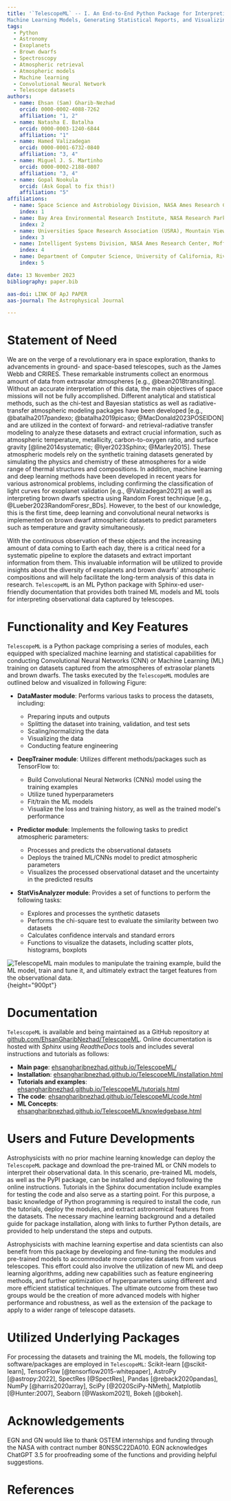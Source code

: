 ```yaml
---
title: '`TelescopeML` -- I. An End-to-End Python Package for Interpreting Telescope Datasets through Training 
Machine Learning Models, Generating Statistical Reports, and Visualizing Results'
tags:
  - Python
  - Astronomy
  - Exoplanets
  - Brown dwarfs
  - Spectroscopy
  - Atmospheric retrieval
  - Atmospheric models
  - Machine learning
  - Convolutional Neural Network
  - Telescope datasets
authors:
  - name: Ehsan (Sam) Gharib-Nezhad
    orcid: 0000-0002-4088-7262
    affiliation: "1, 2"
  - name: Natasha E. Batalha
    orcid: 0000-0003-1240-6844 
    affiliation: "1"
  - name: Hamed Valizadegan
    orcid: 0000-0001-6732-0840
    affiliation: "3, 4"
  - name: Miguel J. S. Martinho
    orcid: 0000-0002-2188-0807
    affiliation: "3, 4"
  - name: Gopal Nookula 
    orcid: (Ask Gopal to fix this!)
    affiliation: "5"
affiliations:
  - name: Space Science and Astrobiology Division, NASA Ames Research Center, Moffett Field, CA, 94035 USA
    index: 1
  - name: Bay Area Environmental Research Institute, NASA Research Park, Moffett Field, CA 94035, USA
    index: 2
  - name: Universities Space Research Association (USRA), Mountain View, CA 94043, USA
    index: 3
  - name: Intelligent Systems Division, NASA Ames Research Center, Moffett Field, CA 94035, USA
    index: 4
  - name: Department of Computer Science, University of California, Riverside, Riverside, CA 92507 USA
    index: 5

date: 13 November 2023
bibliography: paper.bib

aas-doi: LINK OF ApJ PAPER
aas-journal: The Astrophysical Journal 

--- 
```


# Statement of Need

We are on the verge of a revolutionary era in space exploration, thanks to advancements in ground- and space-based 
telescopes, such as the James Webb and CRIRES. These remarkable instruments collect an enormous amount of data 
from extrasolar atmospheres [e.g., @bean2018transiting]. Without an accurate interpretation of this data, the main objectives 
of space missions will not be fully accomplished. Different analytical and statistical methods, such as the chi-test and 
Bayesian statistics as well as radiative-transfer atmospheric modeling packages have been developed 
[e.g., @batalha2017pandexo; @batalha2019picaso; @MacDonald2023POSEIDON]
and are utilized in the context of forward- and retrieval-radiative transfer modeling to analyze these datasets and 
extract crucial information, such as atmospheric temperature, metallicity, carbon-to-oxygen ratio, and surface gravity 
[@line2014systematic; @Iyer2023Sphinx; @Marley2015]. These atmospheric models rely on the synthetic training 
datasets generated by simulating the physics and chemistry of these atmospheres for a wide range of thermal structures 
and compositions. In addition, machine learning and deep learning methods have been developed in recent years 
for various astronomical problems, including confirming the classification of light curves for 
exoplanet validation [e.g., @Valizadegan2021] as well as interpreting brown dwarfs spectra using Random Forest technique 
[e.g., @Lueber2023RandomForesr_BDs]. However, to the best of
our knowledge, this is the first time, deep learning and convolutional neural networks is implemented on brown dwarf 
atmospheric datasets to predict parameters such as temperature and gravity simultaneously.  

With the continuous observation of these objects and the increasing amount of data coming to Earth each day, there is a 
critical need for a systematic pipeline to explore the datasets and extract important information from them. This 
invaluable information will be utilized to provide insights about the diversity of exoplanets and brown dwarfs' 
atmospheric compositions and will help facilitate the long-term analysis of this data in research. `TelescopeML`
is an ML Python package with Sphinx-ed user-friendly documentation that provides both trained ML models and ML tools 
for interpreting observational data captured by telescopes.






# Functionality and Key Features
`TelescopeML` is a Python package comprising a series of modules, each equipped with specialized machine learning and 
statistical capabilities for conducting Convolutional Neural Networks (CNN) or Machine Learning (ML) training on datasets 
captured from the atmospheres of extrasolar planets and brown dwarfs. The tasks executed by the `TelescopeML` modules are 
outlined below and visualized in following Figure:

- **DataMaster module**: Performs various tasks to process the datasets, including:
    - Preparing inputs and outputs
    - Splitting the dataset into training, validation, and test sets
    - Scaling/normalizing the data
    - Visualizing the data
    - Conducting feature engineering
  
- **DeepTrainer module**: Utilizes different methods/packages such as TensorFlow to:
  - Build Convolutional Neural Networks (CNNs) model using the training examples
  - Utilize tuned hyperparameters
  - Fit/train the ML models
  - Visualize the loss and training history, as well as the trained model's performance
  
- **Predictor module**: Implements the following tasks to predict atmospheric parameters: 
  - Processes and predicts the observational datasets 
  - Deploys the trained ML/CNNs model to predict atmospheric parameters
  - Visualizes the processed observational dataset and the uncertainty in the predicted results
  
- **StatVisAnalyzer module**: Provides a set of functions to perform the following tasks: 
  - Explores and processes the synthetic datasets
  - Performs the chi-square test to evaluate the similarity between two datasets
  - Calculates confidence intervals and standard errors
  - Functions to visualize the datasets, including scatter plots, histograms, boxplots

![TelescopeML main modules to manipulate the training example, build the ML model, train and tune it, and ultimately 
extract the target features from the observational data.](TelescopeML_Modules_Infograph.jpg){height="900pt"}


# Documentation


`TelescopeML` is available and being maintained as a GitHub repository at
[github.com/EhsanGharibNezhad/TelescopeML](https://github.com/EhsanGharibNezhad/TelescopeML). Online 
documentation is hosted with _Sphinx_ using _ReadtheDocs_ tools and includes several instructions and tutorials 
as follows: 

- **Main page**: [ehsangharibnezhad.github.io/TelescopeML/](https://ehsangharibnezhad.github.io/TelescopeML/)
- **Installation**: [ehsangharibnezhad.github.io/TelescopeML/installation.html](https://ehsangharibnezhad.github.io/TelescopeML/installation.html)
- **Tutorials and examples**: [ehsangharibnezhad.github.io/TelescopeML/tutorials.html](https://ehsangharibnezhad.github.io/TelescopeML/tutorials.html)
- **The code**: [ehsangharibnezhad.github.io/TelescopeML/code.html](https://ehsangharibnezhad.github.io/TelescopeML/code.html)
- **ML Concepts**: [ehsangharibnezhad.github.io/TelescopeML/knowledgebase.html](https://ehsangharibnezhad.github.io/TelescopeML/knowledgebase.html)


#  Users  and Future Developments

Astrophysicists with no prior machine learning knowledge can deploy the `TelescopeML` package and download the 
pre-trained ML or CNN models to interpret their observational data. In this scenario, pre-trained ML models, 
as well as the PyPI package, can be installed and deployed following the online instructions. Tutorials in the 
Sphinx documentation include examples for testing the code and also serve as a starting point. For this purpose, 
a basic knowledge of Python programming is required to install the code, run the tutorials, deploy the modules, 
and extract astronomical features from the datasets. The necessary machine learning background and a detailed 
guide for package installation, along with links to further Python details, are provided to help understand 
the steps and outputs.

Astrophysicists with machine learning expertise and data scientists can also benefit from this package by 
developing and fine-tuning the modules and pre-trained models to accommodate more complex datasets from 
various telescopes. This effort could also involve the utilization of new ML and deep learning algorithms, 
adding new capabilities such as feature engineering methods, and further optimization of hyperparameters 
using different and more efficient statistical techniques. The ultimate outcome from these two groups would 
be the creation of more advanced models with higher performance and robustness, as well as the extension of 
the package to apply to a wider range of telescope datasets.


# Utilized Underlying Packages
For processing the datasets and training the ML models, the following top software/packages are employed in `TelescopeML`:
Scikit-learn [@scikit-learn], TensorFlow [@tensorflow2015-whitepaper], AstroPy [@astropy:2022], SpectRes [@SpectRes],
Pandas [@reback2020pandas], NumPy [@harris2020array], SciPy [@2020SciPy-NMeth], Matplotlib [@Hunter:2007], 
Seaborn [@Waskom2021], Bokeh [@bokeh]. 

# Acknowledgements
EGN and GN would like to thank OSTEM internships and funding through the NASA with contract number 80NSSC22DA010.
EGN acknowledges ChatGPT 3.5 for proofreading some of the functions and providing helpful suggestions. 

# References
